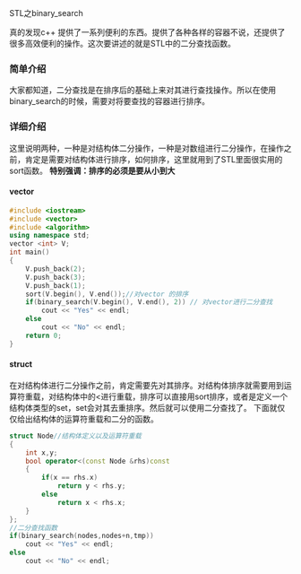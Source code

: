 STL之binary_search

<!--more-->
真的发现c++ 提供了一系列便利的东西。提供了各种各样的容器不说，还提供了很多高效便利的操作。这次要讲述的就是STL中的二分查找函数。
### 简单介绍 ###
大家都知道，二分查找是在排序后的基础上来对其进行查找操作。所以在使用binary_search的时候，需要对将要查找的容器进行排序。
### 详细介绍 ###
这里说明两种，一种是对结构体二分操作，一种是对数组进行二分操作，在操作之前，肯定是需要对结构体进行排序，如何排序，这里就用到了STL里面很实用的sort函数。
**特别强调：排序的必须是要从小到大**
#### vector ####

```cpp
#include <iostream>
#include <vector>
#include <algorithm>
using namespace std;
vector <int> V;
int main()
{
    V.push_back(2);
    V.push_back(3);
    V.push_back(1);
    sort(V.begin(), V.end());//对vector 的排序
    if(binary_search(V.begin(), V.end(), 2)) // 对vector进行二分查找
        cout << "Yes" << endl;
    else
        cout << "No" << endl;
    return 0;
}

```

#### struct ####
在对结构体进行二分操作之前，肯定需要先对其排序。对结构体排序就需要用到运算符重载，对结构体中的<进行重载，排序可以直接用sort排序，或者是定义一个结构体类型的set，set会对其去重排序。然后就可以使用二分查找了。
下面就仅仅给出结构体的运算符重载和二分的函数。
```cpp
struct Node//结构体定义以及运算符重载
{
    int x,y;
    bool operator<(const Node &rhs)const
    {
        if(x == rhs.x)
            return y < rhs.y;
        else
            return x < rhs.x;
    }
};
//二分查找函数
if(binary_search(nodes,nodes+n,tmp))
	cout << "Yes" << endl;
else
    cout << "No" << endl;

```
